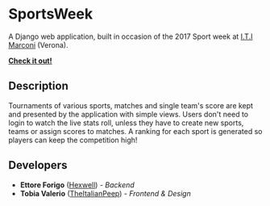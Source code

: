 # SportsWeek

A Django web application, built in occasion of the 2017 Sport week at [I.T.I Marconi](https://www.marconiverona.gov.it/portal/) (Verona).

[**Check it out!**](https://sportsweek.pythonanywhere.com/)

## Description

Tournaments of various sports, matches and single team's score are kept and presented by the application with simple views. Users don't need to login to watch the live stats roll, unless they have to create new sports, teams or assign scores to matches. 
A ranking for each sport is generated so players can keep the competition high!

## Developers

* **Ettore Forigo** ([Hexwell](https://github.com/Hexwell)) - *Backend*
* **Tobia Valerio** ([TheItalianPeep](https://github.com/TheItalianPeep)) - *Frontend & Design*
